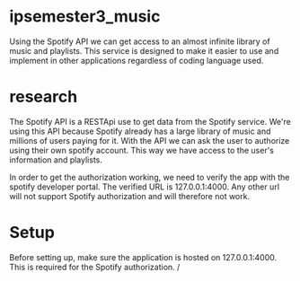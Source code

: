 # ipsemester3_music
Using the Spotify API we can get access to an almost infinite library of music and playlists. This service is designed to make it easier to use and implement in other applications regardless of coding language used.

# research
The Spotify API is a RESTApi use to get data from the Spotify service. We're using this API because Spotify already has a large library of music and millions of users paying for it. With the API we can ask the user to authorize using their own spotify account. This way we have access to the user's information and playlists. 

In order to get the authorization working, we need to verify the app with the spotify developer portal. The verified URL is 127.0.0.1:4000. Any other url will not support Spotify authorization and will therefore not work.

# Setup
Before setting up, make sure the application is hosted on 127.0.0.1:4000. This is required for the Spotify authorization.
/
